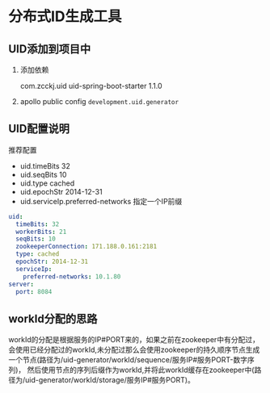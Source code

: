﻿# 分布式ID生成工具

## UID添加到项目中
1. 添加依赖

    <dependency>
      <groupId>com.zcckj.uid</groupId>
      <artifactId>uid-spring-boot-starter</artifactId>
      <version>1.1.0</version>
    </dependency>

2. apollo public config  `development.uid.generator`



## UID配置说明

推荐配置

* uid.timeBits 32
* uid.seqBits 10
* uid.type cached
* uid.epochStr 2014-12-31
* uid.serviceIp.preferred-networks 指定一个IP前缀 

```yaml
uid:
  timeBits: 32
  workerBits: 21
  seqBits: 10
  zookeeperConnection: 171.188.0.161:2181
  type: cached
  epochStr: 2014-12-31
  serviceIp:
    preferred-networks: 10.1.80
server:
  port: 8084
```
## workId分配的思路

workId的分配是根据服务的IP#PORT来的，如果之前在zookeeper中有分配过，会使用已经分配过的workId,未分配过那么会使用zookeeper的持久顺序节点生成一个节点(路径为/uid-generator/workId/sequence/服务IP#服务PORT-数字序列)，
然后使用节点的序列后缀作为workId,并将此workId缓存在zookeeper中(路径为/uid-generator/workId/storage/服务IP#服务PORT)。